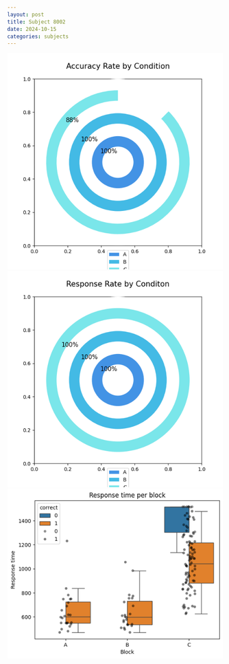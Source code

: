 ```yaml
---
layout: post
title: Subject 8002
date: 2024-10-15
categories: subjects
---
```


![](data/8002/run-14/8002_accuracy_rate.png)
![](data/8002/run-14/8002_response_rate.png)
![](data/8002/run-14/8002_rt.png)
